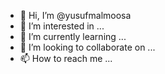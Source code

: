 - 👋 Hi, I’m @yusufmalmoosa
- 👀 I’m interested in ...
- 🌱 I’m currently learning ...
- 💞️ I’m looking to collaborate on ...
- 📫 How to reach me ...

<!---
yusufmalmoosa/yusufmalmoosa is a ✨ special ✨ repository because its `README.md` (this file) appears on your GitHub profile.
You can click the Preview link to take a look at your changes.
--->
